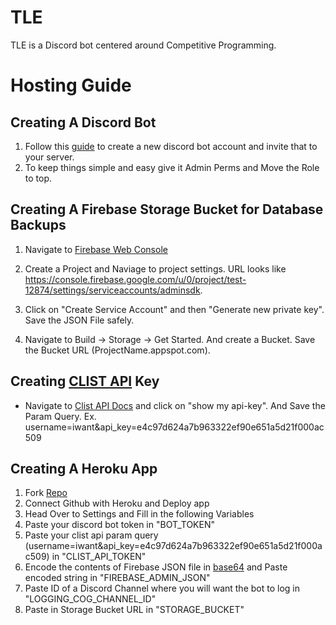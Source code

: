 # TLE

TLE is a Discord bot centered around Competitive Programming.

# Hosting Guide
## Creating A Discord Bot
1. Follow this [guide](https://www.freecodecamp.org/news/create-a-discord-bot-with-javascript-nodejs/) to create a new discord bot account and invite that to your server.
2. To keep things simple and easy give it Admin Perms and Move the Role to top.

## Creating A Firebase Storage Bucket for Database Backups
1. Navigate to [Firebase Web Console](https://console.firebase.google.com/)
2. Create a Project and Naviage to project settings. URL looks like https://console.firebase.google.com/u/0/project/test-12874/settings/serviceaccounts/adminsdk.

3. Click on "Create Service Account" and then "Generate new private key". Save the JSON File safely.

4. Navigate to Build -> Storage -> Get Started. And create a Bucket. Save the Bucket URL (ProjectName.appspot.com).

## Creating [CLIST API](https://clist.by/) Key
- Navigate to [Clist API Docs](https://clist.by/api/v2/doc/) and click on "show my api-key". And Save the Param Query. Ex. username=iwant&api_key=e4c97d624a7b963322ef90e651a5d21f000ac509

## Creating A Heroku App
1. Fork [Repo](https://github.com/Better-CF/TLE)
2. Connect Github with Heroku and Deploy app
3. Head Over to Settings and Fill in the following Variables
3. Paste your discord bot token in "BOT_TOKEN"
3. Paste your clist api param query (username=iwant&api_key=e4c97d624a7b963322ef90e651a5d21f000ac509) in "CLIST_API_TOKEN" 
4. Encode the contents of Firebase JSON file in [base64](https://www.base64encode.org/) and Paste encoded string in "FIREBASE_ADMIN_JSON"
5. Paste ID of a Discord Channel where you will want the bot to log in "LOGGING_COG_CHANNEL_ID"
8. Paste in Storage Bucket URL in "STORAGE_BUCKET"
